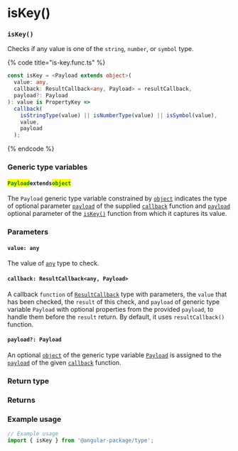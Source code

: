 # isKey()

### `isKey()`

Checks if any value is one of the `string`, `number`, or `symbol` type.

{% code title="is-key.func.ts" %}
```typescript
const isKey = <Payload extends object>(
  value: any,
  callback: ResultCallback<any, Payload> = resultCallback,
  payload?: Payload
): value is PropertyKey =>
  callback(
    isStringType(value) || isNumberType(value) || isSymbol(value),
    value,
    payload
  );
```
{% endcode %}

### Generic type variables

#### <mark style="color:green;">**`Payload`**</mark>**`extends`**<mark style="color:green;">**`object`**</mark>

The `Payload` generic type variable constrained by [`object`](https://www.typescriptlang.org/docs/handbook/basic-types.html#object) indicates the type of optional parameter [`payload`](../types/resultcallback.md#payload-payload) of the supplied [`callback`](iskey.md#callback-resultcallback-less-than-any-payload-greater-than) function and [`payload`](iskey.md#payload-payload) optional parameter of the [`isKey()`](iskey.md#iskey) function from which it captures its value.

### Parameters

#### `value: any`

The value of [`any`](https://www.typescriptlang.org/docs/handbook/2/everyday-types.html#any) type to check.

#### `callback: ResultCallback<any, Payload>`

A callback `function` of [`ResultCallback`](../types/resultcallback.md) type with parameters, the `value` that has been checked, the `result` of this check, and `payload` of generic type variable `Payload` with optional properties from the provided `payload`, to handle them before the `result` return. By default, it uses `resultCallback()` function.

#### `payload?: Payload`

An optional [`object`](https://developer.mozilla.org/en-US/docs/Web/JavaScript/Reference/Global\_Objects/Object) of the generic type variable [`Payload`](iskey.md#payloadextendsobject) is assigned to the [`payload`](../types/resultcallback.md#payload-payload) of the given [`callback`](iskey.md#callback-resultcallback-less-than-any-payload-greater-than) function.

### Return type

### Returns

### Example usage

```typescript
// Example usage
import { isKey } from '@angular-package/type';

```

